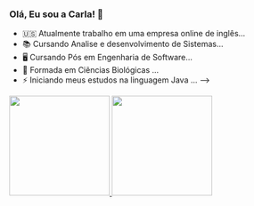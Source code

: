 ### Olá, Eu sou a Carla!  👋

- 🇺🇸  Atualmente trabalho em uma  empresa online de inglês...
- 📚  Cursando Analise e desenvolvimento de Sistemas...
- 🖥️  Cursando Pós em Engenharia de Software...
- 🌱  Formada em Ciẽncias Biológicas ...
- ⚡ Iniciando meus estudos na linguagem Java ...
-->
 <div>
  <a href="https://github.com/carlaallmeida">
  <img height="180em" src="https://github-readme-stats.vercel.app/api?username=carlaallmeida&show_icons=true&theme=cobalt&include_all_commits=true&count_private=true"/>
  <img height="180em" src="https://github-readme-stats.vercel.app/api/top-langs/?username=carlaallmeida&layout=compact&langs_count=16&theme=cobalt"/>
</div>
